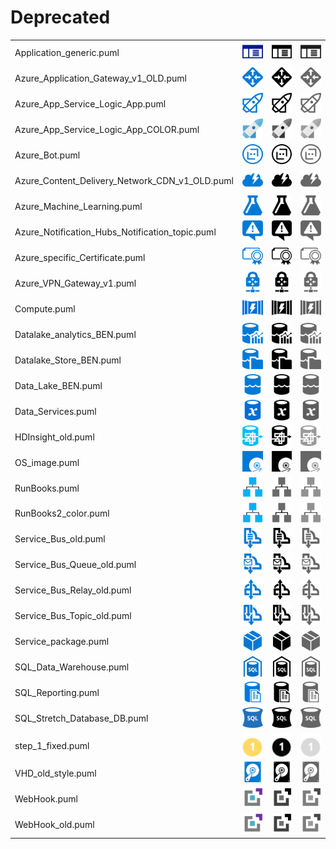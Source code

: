 # Deprecated

|   |   |   |   |
|---|---|---|---|
| Application_generic.puml | ![MSIMG_APPLICATIONGENERIC_C](application_generic.png) | ![MSIMG_APPLICATIONGENERIC_M](application_generic_mono.png) | ![MSIMG_APPLICATIONGENERIC_G](application_generic_gray.png) | 
| Azure_Application_Gateway_v1_OLD.puml | ![MSIMG_AZUREAPPLICATIONGATEWAYV1OLD_C](azure_application_gateway_v1_old.png) | ![MSIMG_AZUREAPPLICATIONGATEWAYV1OLD_M](azure_application_gateway_v1_old_mono.png) | ![MSIMG_AZUREAPPLICATIONGATEWAYV1OLD_G](azure_application_gateway_v1_old_gray.png) | 
| Azure_App_Service_Logic_App.puml | ![MSIMG_AZUREAPPSERVICELOGICAPP_C](azure_app_service_logic_app.png) | ![MSIMG_AZUREAPPSERVICELOGICAPP_M](azure_app_service_logic_app_mono.png) | ![MSIMG_AZUREAPPSERVICELOGICAPP_G](azure_app_service_logic_app_gray.png) | 
| Azure_App_Service_Logic_App_COLOR.puml | ![MSIMG_AZUREAPPSERVICELOGICAPPCOLOR_C](azure_app_service_logic_app_color.png) | ![MSIMG_AZUREAPPSERVICELOGICAPPCOLOR_M](azure_app_service_logic_app_color_mono.png) | ![MSIMG_AZUREAPPSERVICELOGICAPPCOLOR_G](azure_app_service_logic_app_color_gray.png) | 
| Azure_Bot.puml | ![MSIMG_AZUREBOT_C](azure_bot.png) | ![MSIMG_AZUREBOT_M](azure_bot_mono.png) | ![MSIMG_AZUREBOT_G](azure_bot_gray.png) | 
| Azure_Content_Delivery_Network_CDN_v1_OLD.puml | ![MSIMG_AZURECONTENTDELIVERYNETWORKCDNV1OLD_C](azure_content_delivery_network_cdn_v1_old.png) | ![MSIMG_AZURECONTENTDELIVERYNETWORKCDNV1OLD_M](azure_content_delivery_network_cdn_v1_old_mono.png) | ![MSIMG_AZURECONTENTDELIVERYNETWORKCDNV1OLD_G](azure_content_delivery_network_cdn_v1_old_gray.png) | 
| Azure_Machine_Learning.puml | ![MSIMG_AZUREMACHINELEARNING_C](azure_machine_learning.png) | ![MSIMG_AZUREMACHINELEARNING_M](azure_machine_learning_mono.png) | ![MSIMG_AZUREMACHINELEARNING_G](azure_machine_learning_gray.png) | 
| Azure_Notification_Hubs_Notification_topic.puml | ![MSIMG_AZURENOTIFICATIONHUBSNOTIFICATIONTOPIC_C](azure_notification_hubs_notification_topic.png) | ![MSIMG_AZURENOTIFICATIONHUBSNOTIFICATIONTOPIC_M](azure_notification_hubs_notification_topic_mono.png) | ![MSIMG_AZURENOTIFICATIONHUBSNOTIFICATIONTOPIC_G](azure_notification_hubs_notification_topic_gray.png) | 
| Azure_specific_Certificate.puml | ![MSIMG_AZURESPECIFICCERTIFICATE_C](azure_specific_certificate.png) | ![MSIMG_AZURESPECIFICCERTIFICATE_M](azure_specific_certificate_mono.png) | ![MSIMG_AZURESPECIFICCERTIFICATE_G](azure_specific_certificate_gray.png) | 
| Azure_VPN_Gateway_v1.puml | ![MSIMG_AZUREVPNGATEWAYV1_C](azure_vpn_gateway_v1.png) | ![MSIMG_AZUREVPNGATEWAYV1_M](azure_vpn_gateway_v1_mono.png) | ![MSIMG_AZUREVPNGATEWAYV1_G](azure_vpn_gateway_v1_gray.png) | 
| Compute.puml | ![MSIMG_COMPUTE_C](compute.png) | ![MSIMG_COMPUTE_M](compute_mono.png) | ![MSIMG_COMPUTE_G](compute_gray.png) | 
| Datalake_analytics_BEN.puml | ![MSIMG_DATALAKEANALYTICSBEN_C](datalake_analytics_ben.png) | ![MSIMG_DATALAKEANALYTICSBEN_M](datalake_analytics_ben_mono.png) | ![MSIMG_DATALAKEANALYTICSBEN_G](datalake_analytics_ben_gray.png) | 
| Datalake_Store_BEN.puml | ![MSIMG_DATALAKESTOREBEN_C](datalake_store_ben.png) | ![MSIMG_DATALAKESTOREBEN_M](datalake_store_ben_mono.png) | ![MSIMG_DATALAKESTOREBEN_G](datalake_store_ben_gray.png) | 
| Data_Lake_BEN.puml | ![MSIMG_DATALAKEBEN_C](data_lake_ben.png) | ![MSIMG_DATALAKEBEN_M](data_lake_ben_mono.png) | ![MSIMG_DATALAKEBEN_G](data_lake_ben_gray.png) | 
| Data_Services.puml | ![MSIMG_DATASERVICES_C](data_services.png) | ![MSIMG_DATASERVICES_M](data_services_mono.png) | ![MSIMG_DATASERVICES_G](data_services_gray.png) | 
| HDInsight_old.puml | ![MSIMG_HDINSIGHTOLD_C](hdinsight_old.png) | ![MSIMG_HDINSIGHTOLD_M](hdinsight_old_mono.png) | ![MSIMG_HDINSIGHTOLD_G](hdinsight_old_gray.png) | 
| OS_image.puml | ![MSIMG_OSIMAGE_C](os_image.png) | ![MSIMG_OSIMAGE_M](os_image_mono.png) | ![MSIMG_OSIMAGE_G](os_image_gray.png) | 
| RunBooks.puml | ![MSIMG_RUNBOOKS_C](runbooks.png) | ![MSIMG_RUNBOOKS_M](runbooks_mono.png) | ![MSIMG_RUNBOOKS_G](runbooks_gray.png) | 
| RunBooks2_color.puml | ![MSIMG_RUNBOOKS2COLOR_C](runbooks2_color.png) | ![MSIMG_RUNBOOKS2COLOR_M](runbooks2_color_mono.png) | ![MSIMG_RUNBOOKS2COLOR_G](runbooks2_color_gray.png) | 
| Service_Bus_old.puml | ![MSIMG_SERVICEBUSOLD_C](service_bus_old.png) | ![MSIMG_SERVICEBUSOLD_M](service_bus_old_mono.png) | ![MSIMG_SERVICEBUSOLD_G](service_bus_old_gray.png) | 
| Service_Bus_Queue_old.puml | ![MSIMG_SERVICEBUSQUEUEOLD_C](service_bus_queue_old.png) | ![MSIMG_SERVICEBUSQUEUEOLD_M](service_bus_queue_old_mono.png) | ![MSIMG_SERVICEBUSQUEUEOLD_G](service_bus_queue_old_gray.png) | 
| Service_Bus_Relay_old.puml | ![MSIMG_SERVICEBUSRELAYOLD_C](service_bus_relay_old.png) | ![MSIMG_SERVICEBUSRELAYOLD_M](service_bus_relay_old_mono.png) | ![MSIMG_SERVICEBUSRELAYOLD_G](service_bus_relay_old_gray.png) | 
| Service_Bus_Topic_old.puml | ![MSIMG_SERVICEBUSTOPICOLD_C](service_bus_topic_old.png) | ![MSIMG_SERVICEBUSTOPICOLD_M](service_bus_topic_old_mono.png) | ![MSIMG_SERVICEBUSTOPICOLD_G](service_bus_topic_old_gray.png) | 
| Service_package.puml | ![MSIMG_SERVICEPACKAGE_C](service_package.png) | ![MSIMG_SERVICEPACKAGE_M](service_package_mono.png) | ![MSIMG_SERVICEPACKAGE_G](service_package_gray.png) | 
| SQL_Data_Warehouse.puml | ![MSIMG_SQLDATAWAREHOUSE_C](sql_data_warehouse.png) | ![MSIMG_SQLDATAWAREHOUSE_M](sql_data_warehouse_mono.png) | ![MSIMG_SQLDATAWAREHOUSE_G](sql_data_warehouse_gray.png) | 
| SQL_Reporting.puml | ![MSIMG_SQLREPORTING_C](sql_reporting.png) | ![MSIMG_SQLREPORTING_M](sql_reporting_mono.png) | ![MSIMG_SQLREPORTING_G](sql_reporting_gray.png) | 
| SQL_Stretch_Database_DB.puml | ![MSIMG_SQLSTRETCHDATABASEDB_C](sql_stretch_database_db.png) | ![MSIMG_SQLSTRETCHDATABASEDB_M](sql_stretch_database_db_mono.png) | ![MSIMG_SQLSTRETCHDATABASEDB_G](sql_stretch_database_db_gray.png) | 
| step_1_fixed.puml | ![MSIMG_STEP1FIXED_C](step_1_fixed.png) | ![MSIMG_STEP1FIXED_M](step_1_fixed_mono.png) | ![MSIMG_STEP1FIXED_G](step_1_fixed_gray.png) | 
| VHD_old_style.puml | ![MSIMG_VHDOLDSTYLE_C](vhd_old_style.png) | ![MSIMG_VHDOLDSTYLE_M](vhd_old_style_mono.png) | ![MSIMG_VHDOLDSTYLE_G](vhd_old_style_gray.png) | 
| WebHook.puml | ![MSIMG_WEBHOOK_C](webhook.png) | ![MSIMG_WEBHOOK_M](webhook_mono.png) | ![MSIMG_WEBHOOK_G](webhook_gray.png) | 
| WebHook_old.puml | ![MSIMG_WEBHOOKOLD_C](webhook_old.png) | ![MSIMG_WEBHOOKOLD_M](webhook_old_mono.png) | ![MSIMG_WEBHOOKOLD_G](webhook_old_gray.png) | 
